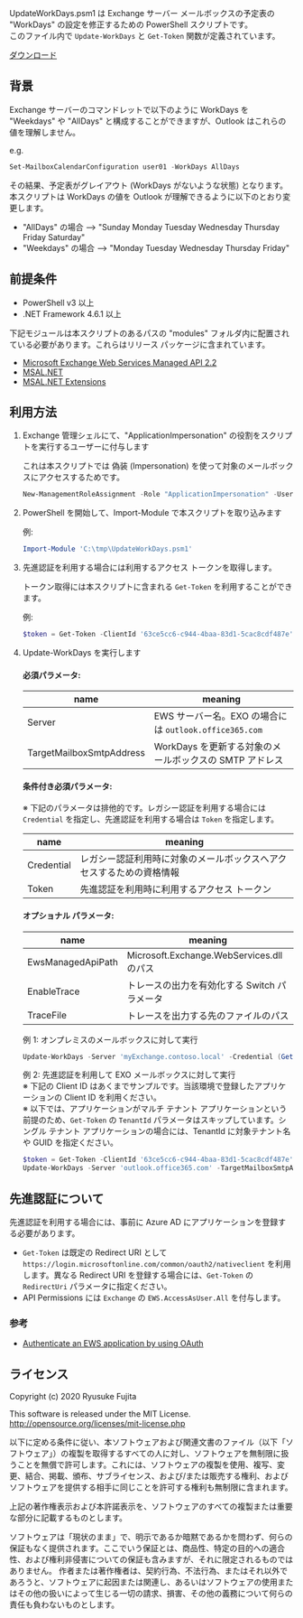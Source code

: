 UpdateWorkDays.psm1 は Exchange サーバー メールボックスの予定表の "WorkDays" の設定を修正するための PowerShell スクリプトです。  
このファイル内で `Update-WorkDays` と `Get-Token` 関数が定義されています。

[ダウンロード](https://github.com/jpmessaging/UpdateWorkDays/releases/download/v2020-10-22/UpdateWorkDays.zip)

## 背景
Exchange サーバーのコマンドレットで以下のように WorkDays を "Weekdays" や "AllDays" と構成することができますが、Outlook はこれらの値を理解しません。

e.g.
```PowerShell
Set-MailboxCalendarConfiguration user01 -WorkDays AllDays
```

その結果、予定表がグレイアウト (WorkDays がないような状態) となります。
本スクリプトは WorkDays の値を Outlook が理解できるように以下のとおり変更します。


- "AllDays" の場合  --> "Sunday Monday Tuesday Wednesday Thursday Friday Saturday"
- "Weekdays" の場合 --> "Monday Tuesday Wednesday Thursday Friday"

## 前提条件
- PowerShell v3 以上
- .NET Framework 4.6.1 以上

下記モジュールは本スクリプトのあるパスの "modules" フォルダ内に配置されている必要があります。これらはリリース パッケージに含まれています。

- [Microsoft Exchange Web Services Managed API 2.2](https://www.microsoft.com/en-us/download/details.aspx?id=42951)
- [MSAL.NET](https://www.nuget.org/packages/Microsoft.Identity.Client)
- [MSAL.NET Extensions](https://www.nuget.org/packages/Microsoft.Identity.Client.Extensions.Msal/)

## 利用方法
1. Exchange 管理シェルにて、"ApplicationImpersonation" の役割をスクリプトを実行するユーザーに付与します

   これは本スクリプトでは 偽装 (Impersonation) を使って対象のメールボックスにアクセスするためです。

   ```PowerShell
   New-ManagementRoleAssignment -Role "ApplicationImpersonation" -User contoso\administrator
   ```

2. PowerShell を開始して、Import-Module で本スクリプトを取り込みます

   例:
   ```PowerShell
   Import-Module 'C:\tmp\UpdateWorkDays.psm1'
   ```

3. 先進認証を利用する場合には利用するアクセス トークンを取得します。

   トークン取得には本スクリプトに含まれる `Get-Token` を利用することができます。

   例:
   ```PowerShell
   $token = Get-Token -ClientId '63ce5cc6-c944-4baa-83d1-5cac8cdf487e' -Scopes 'https://outlook.office365.com/EWS.AccessAsUser.All'
   ```

4. Update-WorkDays を実行します

   #### 必須パラメータ:

   | name                     | meaning                                                 |
   | ------------------------ | ------------------------------------------------------- |
   | Server                   | EWS サーバー名。EXO の場合には `outlook.office365.com`  |
   | TargetMailboxSmtpAddress | WorkDays を更新する対象のメールボックスの SMTP アドレス |


   #### 条件付き必須パラメータ:
   ※ 下記のパラメータは排他的です。レガシー認証を利用する場合には `Credential` を指定し、先進認証を利用する場合は `Token` を指定します。

   | name       | meaning                                                              |
   | ---------- | -------------------------------------------------------------------- |
   | Credential | レガシー認証利用時に対象のメールボックスへアクセスするための資格情報 |
   | Token      | 先進認証を利用時に利用するアクセス トークン                          |

   #### オプショナル パラメータ:

   | name              | meaning                                      |
   | ----------------- | -------------------------------------------- |
   | EwsManagedApiPath | Microsoft.Exchange.WebServices.dll のパス    |
   | EnableTrace       | トレースの出力を有効化する Switch パラメータ |
   | TraceFile         | トレースを出力する先のファイルのパス         |


   例 1: オンプレミスのメールボックスに対して実行
   ```PowerShell
   Update-WorkDays -Server 'myExchange.contoso.local' -Credential (Get-Credential) -TargetMailboxSmtpAddress 'user01@contoso.local'
   ```

   例 2: 先進認証を利用して EXO メールボックスに対して実行     
   ※ 下記の Client ID はあくまでサンプルです。当該環境で登録したアプリケーションの Client ID を利用ください。  
   ※ 以下では、アプリケーションがマルチ テナント アプリケーションという前提のため、`Get-Token` の `TenantId` パラメータはスキップしています。シングル テナント アプリケーションの場合には、TenantId に対象テナント名や GUID を指定ください。  

   ```PowerShell
   $token = Get-Token -ClientId '63ce5cc6-c944-4baa-83d1-5cac8cdf487e' -Scopes 'https://outlook.office365.com/EWS.AccessAsUser.All'
   Update-WorkDays -Server 'outlook.office365.com' -TargetMailboxSmtpAddress 'room01@contoso.com' -Token $token.AccessToken -EnableTrace -TraceFile 'C:\temp\trace.txt'
   ```



## 先進認証について
先進認証を利用する場合には、事前に Azure AD にアプリケーションを登録する必要があります。

- `Get-Token` は既定の Redirect URI として `https://login.microsoftonline.com/common/oauth2/nativeclient` を利用します。異なる Redirect URI を登録する場合には、`Get-Token` の `RedirectUri` パラメータに指定ください。
- API Permissions には `Exchange` の `EWS.AccessAsUser.All` を付与します。

### 参考
- [Authenticate an EWS application by using OAuth](https://docs.microsoft.com/en-us/exchange/client-developer/exchange-web-services/how-to-authenticate-an-ews-application-by-using-oauth)

## ライセンス
Copyright (c) 2020 Ryusuke Fujita

This software is released under the MIT License.  
http://opensource.org/licenses/mit-license.php

以下に定める条件に従い、本ソフトウェアおよび関連文書のファイル（以下「ソフトウェア」）の複製を取得するすべての人に対し、ソフトウェアを無制限に扱うことを無償で許可します。これには、ソフトウェアの複製を使用、複写、変更、結合、掲載、頒布、サブライセンス、および/または販売する権利、およびソフトウェアを提供する相手に同じことを許可する権利も無制限に含まれます。

上記の著作権表示および本許諾表示を、ソフトウェアのすべての複製または重要な部分に記載するものとします。

ソフトウェアは「現状のまま」で、明示であるか暗黙であるかを問わず、何らの保証もなく提供されます。ここでいう保証とは、商品性、特定の目的への適合性、および権利非侵害についての保証も含みますが、それに限定されるものではありません。 作者または著作権者は、契約行為、不法行為、またはそれ以外であろうと、ソフトウェアに起因または関連し、あるいはソフトウェアの使用またはその他の扱いによって生じる一切の請求、損害、その他の義務について何らの責任も負わないものとします。



